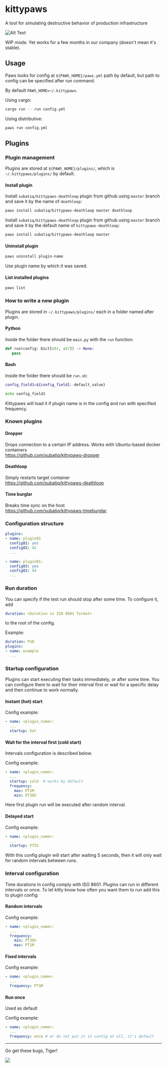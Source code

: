 # kittypaws
A tool for simulating destructive behavior of production infrastructure

![Alt Text](https://media.giphy.com/media/vFKqnCdLPNOKc/giphy.gif)

WIP mode. Yet works for a few months in our company (doesn't mean it's stable).

## Usage

Paws looks for config at `${PAWS_HOME}/paws.yml` path by default, but path to config can be specified after run command.

By default `PAWS_HOME=~/.kittypaws`.

Using cargo:
```bash
cargo run -- run config.yml
```

Using distributive:
```bash
paws run config.yml
```

## Plugins

### Plugin management

Plugins are stored at `${PAWS_HOME}/plugins/`, which is `~/.kittypaws/plugins/` by default.

#### Install plugin

Install `subatiq/kittypaws-deathloop` plugin from github using `master` branch and save it by the name of `deathloop`:

```bash
paws install subatiq/kittypaws-deathloop master deathloop
```

Install `subatiq/kittypaws-deathloop` plugin from github using `master` branch and save it by the default name of `kittypaws-deathloop`:

```bash
paws install subatiq/kittypaws-deathloop master
```

#### Uninstall plugin

```bash
paws uninstall plugin-name
```

Use plugin name by which it was saved.

#### List installed plugins

```bash
paws list
```

### How to write a new plugin

Plugins are stored in `~/.kittypaws/plugins/` each in a folder named after plugin.

#### Python

Inside the folder there should be `main.py` with the `run` function:

```python
def run(config: Dict[str, str]) -> None:
   pass
```

#### Bash

Inside the folder there should be `run.sh`:

```bash
config_field1=${config_field1:-default_value}

echo config_field1
```

Kittypaws will load it if plugin name is in the config and run with specified frequency.

### Known plugins

#### Dropper
Drops connection to a certain IP address. Works with Ubuntu-based docker containers\
https://github.com/subatiq/kittypaws-dropper

#### Deathloop
Simply restarts target container\
https://github.com/subatiq/kittypaws-deathloop

#### Time burglar
Breaks time sync on the host\
https://github.com/subatiq/kittypaws-timeburglar


### Configuration structure

```yaml
plugins:
- name: plugin01
  config01: yes
  config02: 42
  ...

- name: plugin01:
  config03: yes
  config02: 44
  ...
```

### Run duration

You can specify if the test run should stop after some time. To configure it, add 

```yaml
duration: <Duration in ISO 8601 format>
```

to the root of the config.

Example:

```yaml
duration: P1D
plugins:
- name: example
  ...
```

### Startup configuration

Plugins can start executing their tasks immediately, or after some time. You can configure them to wait for their interval first or wait for a specific delay and then continue to work normally.

#### Instant (hot) start

Config example:
```yaml
- name: <plugin_name>:
  ...
  startup: hot
```

#### Wait for the interval first (cold start)

Intervals configuration is described below.

Config example:
```yaml
- name: <plugin_name>:
  ...
  startup: cold  # works by default
  frequency:
    max: PT1M
    min: PT30S
```

Here first plugin run will be executed after random interval.


#### Delayed start

Config example:
```yaml
- name: <plugin_name>:
  ...
  startup: PT5S
```

With this config plugin will start after waiting 5 seconds, then it will only wait for random intervals between runs.

### Interval configuration

Time durations in config comply with ISO 8601.
Plugins can run in different intervals or once. To let kitty know how often you want them to run add this to plugin config:

#### Random intervals

Config example:
```yaml
- name: <plugin_name>:
  ...
  frequency:
    min: PT30S
    max: PT1M
```

#### Fixed intervals

Config example:
```yaml
- name: <plugin_name>:
  ...
  frequency: PT1M
```

#### Run once

Used as default

Config example:
```yaml
- name: <plugin_name>:
  ...
  frequency: once # or do not put it in config at all, it's default
```

---

Go get these bugs, Tiger!

![](https://cdn.discordapp.com/attachments/694259726619246674/1065994810210652180/image.png)

